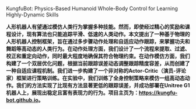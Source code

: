 KungfuBot: Physics-Based Humanoid Whole-Body Control for Learning Highly-Dynamic Skills


**人形机器人有望通过模仿人类行为掌握多种技能。然而，即使经过精心的奖励和课程设计，现有算法也只能追踪平滑、低速的人类动作。本文提出了一种基于物理的人形机器人控制框架，旨在通过多步骤动作处理和自适应动作跟踪，来掌握功夫和舞蹈等高动态的人类行为。在动作处理方面，我们设计了一个流程来提取、过滤、校正和重定向动作，同时最大程度地确保其符合物理约束。在动作模仿方面，我们构建了一个双层优化问题，根据当前跟踪误差动态调整跟踪精度容差，从而创建了一种自适应课程机制。我们进一步构建了一个非对称的Actor-Critic（演员-评论家）框架进行策略训练。在实验中，我们训练了全身控制策略来模仿一组高动态动作。我们的方法实现了比现有方法显著更低的跟踪误差，并成功部署在Unitree G1机器人上，展现出稳定且富有表现力的行为。项目主页为：<https://kungfu-bot.github.io>。**    